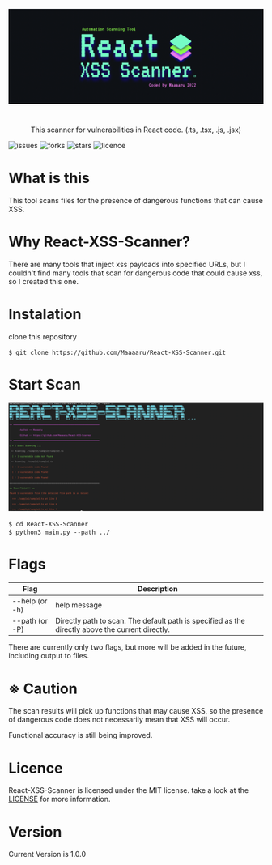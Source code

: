 <p align="center">
  <img src="docs/imgs/logo_react_xss_scanner.png" width="800">
</p>

<h1></h1>

<p align="center">
This scanner for vulnerabilities in React code. (.ts, .tsx, .js, .jsx)
</p>

![issues](https://img.shields.io/github/issues/Maaaaru/React-XSS-Scanner)
![forks](https://img.shields.io/github/forks/Maaaaru/React-XSS-Scanner)
![stars](https://img.shields.io/github/stars/Maaaaru/React-XSS-Scanner)
![licence](https://img.shields.io/github/license/Maaaaru/React-XSS-Scanner)

# What is this
This tool scans files for the presence of dangerous functions that can cause XSS.

# Why React-XSS-Scanner?
There are many tools that inject xss payloads into specified URLs, but I couldn't find many tools that scan for dangerous code that could cause xss, so I created this one.


# Instalation

clone this repository

```
$ git clone https://github.com/Maaaaru/React-XSS-Scanner.git
```

# Start Scan

<img src="docs/imgs/scan_demo.png" width="800">

```
$ cd React-XSS-Scanner
$ python3 main.py --path ../
```

# Flags
| Flag | Description |
| ----| --- |
| --help (or -h) | help message |
| --path (or -P) | Directly path to scan. The default path is specified as the directly above the current directly. |

There are currently only two flags, but more will be added in the future, including output to files.

# ※ Caution
The scan results will pick up functions that may cause XSS, so the presence of dangerous code does not necessarily mean that XSS will occur.

Functional accuracy is still being improved.

# Licence

React-XSS-Scanner is licensed under the MIT license. take a look at the [LICENSE](https://github.com/Maaaaru/React-XSS-Scanner/blob/main/LICENSE) for more information.

# Version

Current Version is 1.0.0
